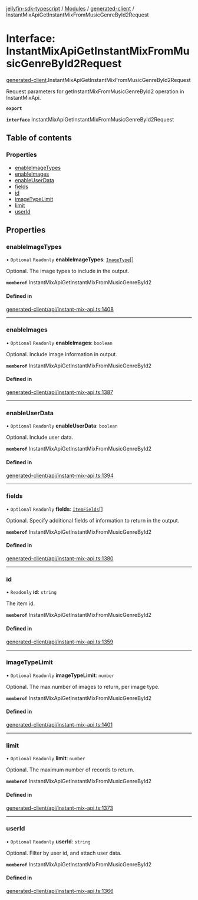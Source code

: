 [jellyfin-sdk-typescript](../README.md) / [Modules](../modules.md) / [generated-client](../modules/generated_client.md) / InstantMixApiGetInstantMixFromMusicGenreById2Request

# Interface: InstantMixApiGetInstantMixFromMusicGenreById2Request

[generated-client](../modules/generated_client.md).InstantMixApiGetInstantMixFromMusicGenreById2Request

Request parameters for getInstantMixFromMusicGenreById2 operation in InstantMixApi.

**`export`**

**`interface`** InstantMixApiGetInstantMixFromMusicGenreById2Request

## Table of contents

### Properties

- [enableImageTypes](generated_client.InstantMixApiGetInstantMixFromMusicGenreById2Request.md#enableimagetypes)
- [enableImages](generated_client.InstantMixApiGetInstantMixFromMusicGenreById2Request.md#enableimages)
- [enableUserData](generated_client.InstantMixApiGetInstantMixFromMusicGenreById2Request.md#enableuserdata)
- [fields](generated_client.InstantMixApiGetInstantMixFromMusicGenreById2Request.md#fields)
- [id](generated_client.InstantMixApiGetInstantMixFromMusicGenreById2Request.md#id)
- [imageTypeLimit](generated_client.InstantMixApiGetInstantMixFromMusicGenreById2Request.md#imagetypelimit)
- [limit](generated_client.InstantMixApiGetInstantMixFromMusicGenreById2Request.md#limit)
- [userId](generated_client.InstantMixApiGetInstantMixFromMusicGenreById2Request.md#userid)

## Properties

### enableImageTypes

• `Optional` `Readonly` **enableImageTypes**: [`ImageType`](../enums/generated_client.ImageType.md)[]

Optional. The image types to include in the output.

**`memberof`** InstantMixApiGetInstantMixFromMusicGenreById2

#### Defined in

[generated-client/api/instant-mix-api.ts:1408](https://github.com/thornbill/jellyfin-sdk-typescript/blob/e430881/src/generated-client/api/instant-mix-api.ts#L1408)

___

### enableImages

• `Optional` `Readonly` **enableImages**: `boolean`

Optional. Include image information in output.

**`memberof`** InstantMixApiGetInstantMixFromMusicGenreById2

#### Defined in

[generated-client/api/instant-mix-api.ts:1387](https://github.com/thornbill/jellyfin-sdk-typescript/blob/e430881/src/generated-client/api/instant-mix-api.ts#L1387)

___

### enableUserData

• `Optional` `Readonly` **enableUserData**: `boolean`

Optional. Include user data.

**`memberof`** InstantMixApiGetInstantMixFromMusicGenreById2

#### Defined in

[generated-client/api/instant-mix-api.ts:1394](https://github.com/thornbill/jellyfin-sdk-typescript/blob/e430881/src/generated-client/api/instant-mix-api.ts#L1394)

___

### fields

• `Optional` `Readonly` **fields**: [`ItemFields`](../enums/generated_client.ItemFields.md)[]

Optional. Specify additional fields of information to return in the output.

**`memberof`** InstantMixApiGetInstantMixFromMusicGenreById2

#### Defined in

[generated-client/api/instant-mix-api.ts:1380](https://github.com/thornbill/jellyfin-sdk-typescript/blob/e430881/src/generated-client/api/instant-mix-api.ts#L1380)

___

### id

• `Readonly` **id**: `string`

The item id.

**`memberof`** InstantMixApiGetInstantMixFromMusicGenreById2

#### Defined in

[generated-client/api/instant-mix-api.ts:1359](https://github.com/thornbill/jellyfin-sdk-typescript/blob/e430881/src/generated-client/api/instant-mix-api.ts#L1359)

___

### imageTypeLimit

• `Optional` `Readonly` **imageTypeLimit**: `number`

Optional. The max number of images to return, per image type.

**`memberof`** InstantMixApiGetInstantMixFromMusicGenreById2

#### Defined in

[generated-client/api/instant-mix-api.ts:1401](https://github.com/thornbill/jellyfin-sdk-typescript/blob/e430881/src/generated-client/api/instant-mix-api.ts#L1401)

___

### limit

• `Optional` `Readonly` **limit**: `number`

Optional. The maximum number of records to return.

**`memberof`** InstantMixApiGetInstantMixFromMusicGenreById2

#### Defined in

[generated-client/api/instant-mix-api.ts:1373](https://github.com/thornbill/jellyfin-sdk-typescript/blob/e430881/src/generated-client/api/instant-mix-api.ts#L1373)

___

### userId

• `Optional` `Readonly` **userId**: `string`

Optional. Filter by user id, and attach user data.

**`memberof`** InstantMixApiGetInstantMixFromMusicGenreById2

#### Defined in

[generated-client/api/instant-mix-api.ts:1366](https://github.com/thornbill/jellyfin-sdk-typescript/blob/e430881/src/generated-client/api/instant-mix-api.ts#L1366)
